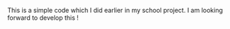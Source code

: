 This is a simple code which I did earlier in my school project. I am looking forward to develop this !
